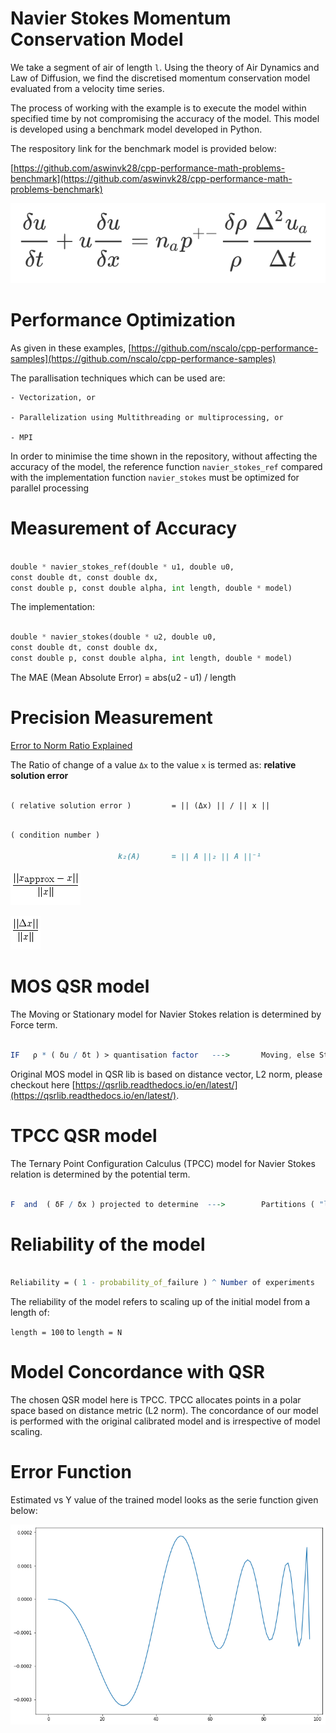 # Navier Stokes Momentum Conservation Model

We take a segment of air of length `l`. Using the theory of Air Dynamics and Law of Diffusion, we find the discretised momentum conservation model evaluated from a velocity time series. 

The process of working with the example is to execute the model within specified time by not compromising the accuracy of the model. This model is developed using a benchmark model developed in Python.

The respository link for the benchmark model is provided below:

[https://github.com/aswinvk28/cpp-performance-math-problems-benchmark](https://github.com/aswinvk28/cpp-performance-math-problems-benchmark)

![eqn-navier](./navier-stokes/eqn-navier.png)

# Performance Optimization

As given in these examples, [https://github.com/nscalo/cpp-performance-samples](https://github.com/nscalo/cpp-performance-samples)

The parallisation techniques which can be used are:

    - Vectorization, or
    
    - Parallelization using Multithreading or multiprocessing, or
    
    - MPI

In order to minimise the time shown in the repository, without affecting the accuracy of the model, the reference function `navier_stokes_ref` compared with the implementation function `navier_stokes` must be optimized for parallel processing

# Measurement of Accuracy

```python

double * navier_stokes_ref(double * u1, double u0, 
const double dt, const double dx, 
const double p, const double alpha, int length, double * model)

```

The implementation:

```python

double * navier_stokes(double * u2, double u0, 
const double dt, const double dx, 
const double p, const double alpha, int length, double * model)

```

The MAE (Mean Absolute Error) = abs(u2 - u1) / length

# Precision Measurement

[Error to Norm Ratio Explained](http://www.math.pitt.edu/~sussmanm/2071Spring08/lab05/index.html#TypesOfErrors)

The Ratio of change of a value `Δx` to the value `x` is termed as: **relative solution error**

```markdown

( relative solution error )         = || (Δx) || / || x ||

```

```markdown

( condition number )

                        k₂(A)       = || A ||₂ || A ||⁻¹

```

![](./resid-x.png)

![](./resid-x2.png)

# MOS QSR model

The Moving or Stationary model for Navier Stokes relation is determined by Force term.

```mathematica

IF   ρ * ( δu / δt ) > quantisation factor   --->       Moving, else Stationary

```

Original MOS model in QSR lib is based on distance vector, L2 norm, please checkout here [https://qsrlib.readthedocs.io/en/latest/](https://qsrlib.readthedocs.io/en/latest/). 

# TPCC QSR model

The Ternary Point Configuration Calculus (TPCC) model for Navier Stokes relation is determined by the potential term.

```mathematica

F  and  ( δF / δx ) projected to determine  --->        Partitions ( "lb", "bl", "fl", "lf", "rf", "fr", "br", "rb" )

```

# Reliability of the model

```mathematica

Reliability = ( 1 - probability_of_failure ) ^ Number of experiments

```

The reliability of the model refers to scaling up of the initial model from a length of:

`length = 100` to `length = N`

# Model Concordance with QSR

The chosen QSR model here is TPCC. TPCC allocates points in a polar space based on distance metric (L2 norm). The concordance of our model is performed with the original calibrated model and is irrespective of model scaling. 

# Error Function

Estimated vs Y value of the trained model looks as the serie function given below:

![](./error-function.png)
